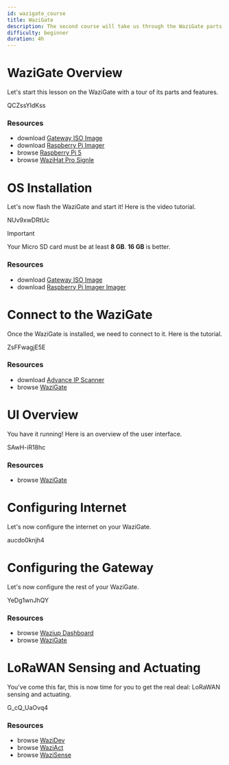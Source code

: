 ```yaml
---
id: wazigate_course
title: WaziGate
description: The second course will take us through the WaziGate parts and features.
difficulty: beginner
duration: 4h
---
```


WaziGate Overview
================

Let's start this lesson on the WaziGate with a tour of its parts and features.

<youtube>QCZssYIdKss</youtube>



### Resources
- download [Gateway ISO Image](https://downloads.waziup.io/)
- download [Raspberry Pi Imager](https://www.raspberrypi.com/software/)
- browse [Raspberry Pi 5](http://lab.waziup.io/resources/waziup/raspberry-pi)
- browse [WaziHat Pro Signle](http://lab.waziup.io/resources/waziup/wazihat-pro-single)


OS Installation
===============

Let's now flash the WaziGate and start it! Here is the video tutorial.

<youtube>NUv9xwDRtUc</youtube>


> [!IMPORTANT]  
> Your Micro SD card must be at least **8 GB**. **16 GB** is better.   


### Resources
- download [Gateway ISO Image](https://downloads.waziup.io/)
- download [Raspberry Pi Imager Imager](https://www.raspberrypi.com/software/)
          

Connect to the WaziGate
=======================

Once the WaziGate is installed, we need to connect to it. Here is the tutorial.

<youtube>ZsFFwagjE5E</youtube>

### Resources
- download [Advance IP Scanner](https://www.advanced-ip-scanner.com/)
- browse [WaziGate](http://lab.waziup.io/resources/waziup/wazigate)


UI Overview
===========

You have it running! Here is an overview of the user interface.

<youtube>SAwH-iR18hc</youtube>

### Resources
- browse [WaziGate](http://lab.waziup.io/resources/waziup/wazigate)

Configuring Internet
====================

Let's now configure the internet on your WaziGate.

<youtube>aucdo0knjh4</youtube>


Configuring the Gateway
======================

Let's now configure the rest of your WaziGate.

<youtube>YeDg1wnJhQY</youtube>

### Resources
- browse [Waziup Dashboard](https://dashboard.waziup.io)
- browse [WaziGate](http://lab.waziup.io/resources/waziup/wazigate)


LoRaWAN Sensing and Actuating
=============================

You've come this far, this is now time for you to get the real deal: LoRaWAN sensing and actuating.

<youtube>G_cQ_UaOvq4</youtube>

### Resources
- browse [WaziDev](http://lab.waziup.io/resources/waziup/wazidev)
- browse [WaziAct](http://lab.waziup.io/resources/waziup/waziact)
- browse [WaziSense](http://lab.waziup.io/resources/waziup/wazisense)